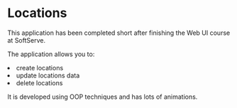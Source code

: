 # Locations

This application has been completed short after finishing the Web UI course at SoftServe.

The application allows you to:

<li>create locations</li>
<li>update locations data</li>
<li>delete locations</li>

It is developed using OOP techniques and has lots of animations.
